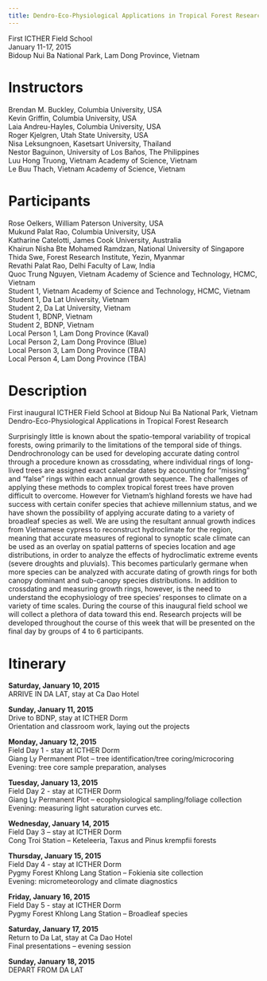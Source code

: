 ```yaml
---
title: Dendro-Eco-Physiological Applications in Tropical Forest Research
---
```


First ICTHER Field School  
January 11-17, 2015  
Bidoup Nui Ba National Park, Lam Dong Province, Vietnam  

# Instructors
Brendan M. Buckley, Columbia University, USA  
Kevin Griffin, Columbia University, USA  
Laia Andreu-Hayles, Columbia University, USA  
Roger Kjelgren, Utah State University, USA  
Nisa Leksungnoen, Kasetsart University, Thailand  
Nestor Baguinon, University of Los Baños, The Philippines  
Luu Hong Truong, Vietnam Academy of Science, Vietnam  
Le Buu Thach, Vietnam Academy of Science, Vietnam  

# Participants
Rose Oelkers, William Paterson University, USA  
Mukund Palat Rao, Columbia University, USA  
Katharine Catelotti, James Cook University, Australia  
Khairun Nisha Bte Mohamed Ramdzan, National University of Singapore  
Thida Swe, Forest Research Institute, Yezin, Myanmar  
Revathi Palat Rao, Delhi Faculty of Law, India  
Quoc Trung Nguyen, Vietnam Academy of Science and Technology, HCMC, Vietnam  
Student 1, Vietnam Academy of Science and Technology, HCMC, Vietnam  
Student 1, Da Lat University, Vietnam  
Student 2, Da Lat University, Vietnam  
Student 1, BDNP, Vietnam  
Student 2, BDNP, Vietnam  
Local Person 1, Lam Dong Province (Kaval)  
Local Person 2, Lam Dong Province (Blue)  
Local Person 3, Lam Dong Province (TBA)  
Local Person 4, Lam Dong Province (TBA)  

# Description
First inaugural ICTHER Field School at Bidoup Nui Ba National Park, Vietnam
Dendro-Eco-Physiological Applications in Tropical Forest Research

Surprisingly little is known about the spatio-temporal variability of tropical forests, owing primarily to the limitations of the temporal side of things. Dendrochronology can be used for developing accurate dating control through a procedure known as crossdating, where individual rings of long-lived trees are assigned exact calendar dates by accounting for “missing” and “false” rings within each annual growth sequence. The challenges of applying these methods to complex tropical forest trees have proven difficult to overcome. However for Vietnam’s highland forests we have had success with certain conifer species that achieve millennium status, and we have shown the possibility of applying accurate dating to a variety of broadleaf species as well. We are using the resultant annual growth indices from Vietnamese cypress to reconstruct hydroclimate for the region, meaning that accurate measures of regional to synoptic scale climate can be used as an overlay on spatial patterns of species location and age distributions, in order to analyze the effects of hydroclimatic extreme events (severe droughts and pluvials). This becomes particularly germane when more species can be analyzed with accurate dating of growth rings for both canopy dominant and sub-canopy species distributions. In addition to crossdating and measuring growth rings, however, is the need to understand the ecophysiology of tree species’ responses to climate on a variety of time scales. During the course of this inaugural field school we will collect a plethora of data toward this end. Research projects will be developed throughout the course of this week that will be presented on the final day by groups of 4 to 6 participants. 

# Itinerary

**Saturday, January 10, 2015**  
ARRIVE IN DA LAT, stay at Ca Dao Hotel

**Sunday, January 11, 2015**  
Drive to BDNP, stay at ICTHER Dorm  
Orientation and classroom work, laying out the projects  

**Monday, January 12, 2015**  
Field Day 1 - stay at ICTHER Dorm  
Giang Ly Permanent Plot – tree identification/tree coring/microcoring  
Evening: tree core sample preparation, analyses  

**Tuesday, January 13, 2015**  
Field Day 2 - stay at ICTHER Dorm  
Giang Ly Permanent Plot – ecophysiological sampling/foliage collection  
Evening: measuring light saturation curves etc.  

**Wednesday, January 14, 2015**  
Field Day 3 – stay at ICTHER Dorm  
Cong Troi Station – Keteleeria, Taxus and Pinus krempfii forests  

**Thursday, January 15, 2015**  
Field Day 4 - stay at ICTHER Dorm  
Pygmy Forest Khlong Lang Station – Fokienia site collection  
Evening: micrometeorology and climate diagnostics  

**Friday, January 16, 2015**  
Field Day 5 - stay at ICTHER Dorm  
Pygmy Forest Khlong Lang Station – Broadleaf species  

**Saturday, January 17, 2015**  
Return to Da Lat, stay at Ca Dao Hotel  
Final presentations – evening session  

**Sunday, January 18, 2015**  
DEPART FROM DA LAT
